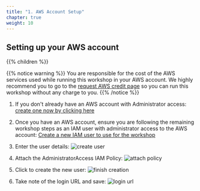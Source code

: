 ```yaml
---
title: "1. AWS Account Setup"
chapter: true
weight: 10
---
```


## Setting up your AWS account

{{% children %}}

{{% notice warning %}}
You are responsible for the cost of the AWS services used while running this workshop in your AWS account. We highly recommend you to go to the [request AWS credit page](/030_self_guided_setup/30_request_credit.html) so you can run this workshop without any charge to you.
{{% /notice %}}

1. If you don't already have an AWS account with Administrator access: [create
one now by clicking here](https://aws.amazon.com/getting-started/)

1. Once you have an AWS account, ensure you are following the remaining workshop steps
as an IAM user with administrator access to the AWS account:
[Create a new IAM user to use for the workshop](https://console.aws.amazon.com/iam/home?#/users$new)

1. Enter the user details:
![create user](/images/20_prerequisites/iam-1-create-user.png)

1. Attach the AdministratorAccess IAM Policy:
![attach policy](/images/20_prerequisites/iam-2-attach-policy.png)

1. Click to create the new user:
![finish creation](/images/20_prerequisites/iam-3-create-user.png)

1. Take note of the login URL and save:
![login url](/images/20_prerequisites/iam-4-save-url.png)
